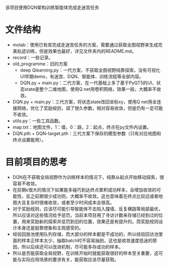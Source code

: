 该项目使用DQN架构训练智能体完成走迷宫任务
# 文件结构
- molab：使用已有库完成走迷宫任务的方案，需要通过获取全图视野来生成完美轨迹训练，但是效果也最好，详见文件夹内的README.md。
- record：一些记录。
- old_programme：旧的方案
     - deep Qlearning.py：一代方案，不获取全图视野纯靠探索，没有可视化UI早期demo，有迷宫、DQN、智能体、训练流程等全部内容。
     - DQN.py + main.py：二代方案，在一代基础上多了基于PyQT5的UI，状态state是整个二维地图，使用Q net用卷积网络，效果一般，大概率不收敛。
- DQN.py + main.py：三代方案，将状态state改回坐标xy，使用Q net用全连接网络，优化了奖励规则，调了很久参数，相对容易收敛，但是仍有一定可能不收敛。
- utils.py：一些工具函数。
- map.txt：地图文件，1：墙，0：路，2：起点，终点在py文件内设置。
- DQN.pth + DQN-target.pth：三代方案下保存的模型参数（只有对应地图和终点设置能用）。

# 目前项目的思考
- DQN在不获取全局视野作为训练样本的情况下，纯靠从起点开始移动探索，很容易不收敛。
- 在前期ε很大的情况下如果能多碰巧到达终点累积成功样本，会增加收敛的可能性，反之前期很少成功则，大概率不收敛。这也意味着在终点比较远或者地图大且复杂时很难收敛，或者至少时间成本会很高。
- 对于奖励规则，应该尽可能引导智能体不去陷入撞墙、反复横跳等局部最优，所以应该对这些情况给予惩罚，当前本项目用了寻访计数来存储已经到过的位置，用来奖励新的探索并惩罚到旧的位置，效果还是有提升的。而奖励规则设计本身还是挺靠想象和主观感受的。
- 经验回放池使用队列存储，而大部分的样本都是不成功的，所以经验回访池里面的样本正样本太少，抽取batch时不容易抽到，这也是收敛速度低迷的原因，所以后续还可以改进机制，尽可能多存成功的样本。
- 所以是否能获取全局视野，在训练开始时就能获取很好的样本至关重要，这可能与实际应用场景的要求有关，能获取应该尽量获取。